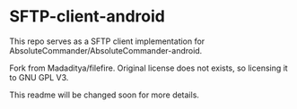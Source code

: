 # SFTP-client-android

This repo serves as a SFTP client implementation for AbsoluteCommander/AbsoluteCommander-android.

Fork from Madaditya/filefire.
Original license does not exists, so licensing it to GNU GPL V3.

This readme will be changed soon for more details.
